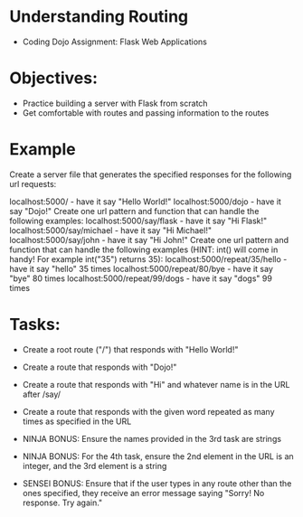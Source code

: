 # Understanding Routing
* Coding Dojo Assignment: Flask Web Applications

# Objectives:
* Practice building a server with Flask from scratch
* Get comfortable with routes and passing information to the routes


# Example
Create a server file that generates the specified responses for the following url requests:

localhost:5000/ - have it say "Hello World!"
localhost:5000/dojo - have it say "Dojo!"
Create one url pattern and function that can handle the following examples:
localhost:5000/say/flask - have it say "Hi Flask!"
localhost:5000/say/michael - have it say "Hi Michael!"
localhost:5000/say/john - have it say "Hi John!"
Create one url pattern and function that can handle the following examples (HINT: int() will come in handy! For example int("35") returns 35):
localhost:5000/repeat/35/hello - have it say "hello" 35 times
localhost:5000/repeat/80/bye - have it say "bye" 80 times
localhost:5000/repeat/99/dogs - have it say "dogs" 99 times

# Tasks:

* Create a root route ("/") that responds with "Hello World!"

* Create a route that responds with "Dojo!"

* Create a route that responds with "Hi" and whatever name is in the URL after /say/

* Create a route that responds with the given word repeated as many times as specified in the URL

* NINJA BONUS: Ensure the names provided in the 3rd task are strings

* NINJA BONUS: For the 4th task, ensure the 2nd element in the URL is an integer, and the 3rd element is a string

* SENSEI BONUS: Ensure that if the user types in any route other than the ones specified, they receive an error message saying "Sorry! No response. Try again."